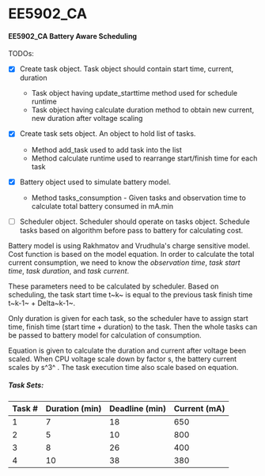 # EE5902_CA
#### EE5902_CA Battery Aware Scheduling

TODOs:
- [x] Create task object. Task object should contain start time, current, duration
  - Task object having update_starttime method used for schedule runtime
  - Task object having calculate duration method to obtain new current, new duration after voltage scaling
- [x] Create task sets object. An object to hold list of tasks. 
  * Method add_task used to add task into the list 
  * Method calculate runtime used to rearrange start/finish time for each task
- [x] Battery object used to simulate battery model. 
  * Method tasks_consumption - Given tasks and observation time to calculate total battery consumed in mA.min
- [ ] Scheduler object. Scheduler should operate on tasks object. Schedule tasks based on algorithm before pass to battery for calculating cost. 





Battery model is using Rakhmatov and Vrudhula's charge sensitive model. Cost function is based on the model equation. In order to calculate the total current consumption, we need to know the *observation time*, *task start time*, *task duration*, and *task current*. 

These parameters need to be calculated by scheduler. Based on scheduling, the task start time t~k~ is equal to the previous task finish time t~k-1~ + Delta~k-1~. 

Only duration is given for each task, so the scheduler have to assign start time, finish time (start time + duration) to the task. Then the whole tasks can be passed to battery model for calculation of consumption. 

Equation is given to calculate the duration and current after voltage been scaled. When CPU voltage scale down by factor s, the battery current scales by s^3^ . The task execution time also scale based on equation. 



##### Task Sets:

| Task # | Duration (min) | Deadline (min) | Current (mA) |
| ------ | -------------- | -------------- | ------------ |
| 1      | 7              | 18             | 650          |
| 2      | 5              | 10             | 800          |
| 3      | 8              | 26             | 400          |
| 4      | 10             | 38             | 380          |

